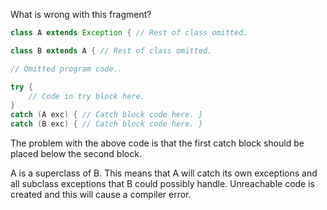 What is wrong with this fragment?
```java
class A extends Exception { // Rest of class omitted.

class B extends A { // Rest of class omitted.

// Omitted program code..

try {
	// Code in try block here.
}
catch (A exc) { // Catch block code here. }
catch (B exc) { // Catch block code here. }
```
The problem with the above code is that the first catch block should be placed below the second block.

A is a superclass of B. This means that A will catch its own exceptions and all subclass exceptions that B could possibly handle. Unreachable code is created and this will cause a compiler error.
